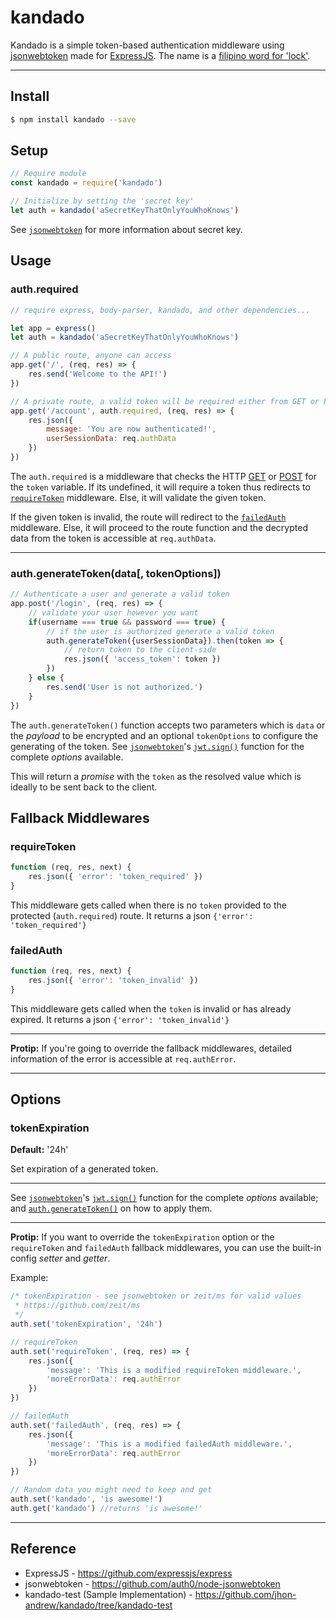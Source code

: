 # kandado

Kandado is a simple token-based authentication middleware using [jsonwebtoken](https://github.com/auth0/node-jsonwebtoken) made for [ExpressJS](https://github.com/expressjs/express). The name is a [filipino word for 'lock'](https://translate.google.com.ph/#auto/en/kandado).

---
## Install

```bash
$ npm install kandado --save
```

## Setup

```js
// Require module
const kandado = require('kandado')

// Initialize by setting the 'secret key'
let auth = kandado('aSecretKeyThatOnlyYouWhoKnows')
```
See [`jsonwebtoken`](https://github.com/auth0/node-jsonwebtoken#jsonwebtoken) for more information about secret key.

## Usage

### auth.required
```js
// require express, body-parser, kandado, and other dependencies...

let app = express()
let auth = kandado('aSecretKeyThatOnlyYouWhoKnows')

// A public route, anyone can access
app.get('/', (req, res) => {
	res.send('Welcome to the API!')
})

// A private route, a valid token will be required either from GET or POST
app.get('/account', auth.required, (req, res) => {
	res.json({
		message: 'You are now authenticated!',
		userSessionData: req.authData
	})
})
```
The `auth.required` is a middleware that checks the HTTP [GET](http://expressjs.com/en/4x/api.html#req.query) or [POST](http://expressjs.com/en/4x/api.html#req.body) for the `token` variable. If its undefined, it will require a token thus redirects to [`requireToken`](#requiretoken) middleware. Else, it will validate the given token.

If the given token is invalid, the route will redirect to the [`failedAuth`](#failedauth) middleware. Else, it will proceed to the route function and the decrypted data from the token is accessible at `req.authData`.

---
### auth.generateToken(data[, tokenOptions])
```js
// Authenticate a user and generate a valid token
app.post('/login', (req, res) => {
	// validate your user however you want
	if(username === true && password === true) {
		// if the user is authorized generate a valid token
		auth.generateToken({userSessionData}).then(token => {
			// return token to the client-side
			res.json({ 'access_token': token })
		})
	} else {
		res.send('User is not authorized.')
	}
})
```
The `auth.generateToken()` function accepts two parameters which is `data` or the _payload_ to be encrypted and an optional `tokenOptions` to configure the generating of the token. See [`jsonwebtoken`](https://github.com/auth0/node-jsonwebtoken#jsonwebtoken)'s [`jwt.sign()`](https://github.com/auth0/node-jsonwebtoken#jwtsignpayload-secretorprivatekey-options-callback) function for the complete _options_ available.

This will return a _promise_ with the `token` as the resolved value which is ideally to be sent back to the client.

## Fallback Middlewares

### requireToken
```js
function (req, res, next) {
	res.json({ 'error': 'token_required' })
}
```
This middleware gets called when there is no `token` provided to the protected (`auth.required`) route. It returns a json `{'error': 'token_required'}`

### failedAuth
```js
function (req, res, next) {
	res.json({ 'error': 'token_invalid' })
}
```
This middleware gets called when the `token` is invalid or has already expired. It returns a json `{'error': 'token_invalid'}`

---
__Protip:__ If you're going to override the fallback middlewares, detailed information of the error is accessible at `req.authError`.

---

## Options

### tokenExpiration
__Default:__ '24h'

Set expiration of a generated token.

---

See [`jsonwebtoken`](https://github.com/auth0/node-jsonwebtoken#jsonwebtoken)'s [`jwt.sign()`](https://github.com/auth0/node-jsonwebtoken#jwtsignpayload-secretorprivatekey-options-callback) function for the complete _options_ available; and [`auth.generateToken()`](#authgeneratetokendata-tokenoptions) on how to apply them.

---

__Protip:__ If you want to override the `tokenExpiration` option or the `requireToken` and `failedAuth` fallback middlewares, you can use the built-in config _setter_ and _getter_.

Example:
```js
/* tokenExpiration - see jsonwebtoken or zeit/ms for valid values
 * https://github.com/zeit/ms
 */
auth.set('tokenExpiration', '24h')

// requireToken
auth.set('requireToken', (req, res) => {
	res.json({
		'message': 'This is a modified requireToken middleware.',
		'moreErrorData': req.authError
	})
})

// failedAuth
auth.set('failedAuth', (req, res) => {
	res.json({
		'message': 'This is a modified failedAuth middleware.',
		'moreErrorData': req.authError
	})
})

// Random data you might need to keep and get
auth.set('kandado', 'is awesome!')
auth.get('kandado') //returns 'is awesome!'
```

---

## Reference

* ExpressJS - https://github.com/expressjs/express
* jsonwebtoken - https://github.com/auth0/node-jsonwebtoken
* kandado-test (Sample Implementation) - https://github.com/jhon-andrew/kandado/tree/kandado-test
